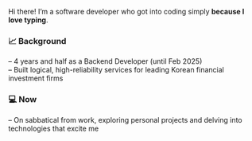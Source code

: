 Hi there! I’m a software developer who got into coding simply **because I love typing**.  

### 📈 Background  
  – 4 years and half as a Backend Developer (until Feb 2025)  
  – Built logical, high-reliability services for leading Korean financial investment firms  

### 💻 Now
  – On sabbatical from work, exploring personal projects and delving into technologies that excite me  

